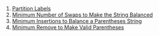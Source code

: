 1) [Partition Labels](https://leetcode.com/problems/partition-labels/)
2) [Minimum Number of Swaps to Make the String Balanced](https://leetcode.com/problems/minimum-number-of-swaps-to-make-the-string-balanced/)
3) [Minimum Insertions to Balance a Parentheses String](https://leetcode.com/problems/minimum-insertions-to-balance-a-parentheses-string/)
4) [Minimum Remove to Make Valid Parentheses](https://leetcode.com/problems/minimum-remove-to-make-valid-parentheses/)
